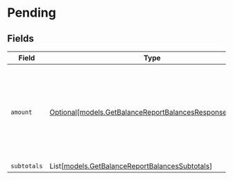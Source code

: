 # Pending


## Fields

| Field                                                                                                          | Type                                                                                                           | Required                                                                                                       | Description                                                                                                    |
| -------------------------------------------------------------------------------------------------------------- | -------------------------------------------------------------------------------------------------------------- | -------------------------------------------------------------------------------------------------------------- | -------------------------------------------------------------------------------------------------------------- |
| `amount`                                                                                                       | [Optional[models.GetBalanceReportBalancesResponseAmount]](../models/getbalancereportbalancesresponseamount.md) | :heavy_minus_sign:                                                                                             | In v2 endpoints, monetary amounts are represented as objects with a `currency` and `value` field.              |
| `subtotals`                                                                                                    | List[[models.GetBalanceReportBalancesSubtotals](../models/getbalancereportbalancessubtotals.md)]               | :heavy_minus_sign:                                                                                             | N/A                                                                                                            |